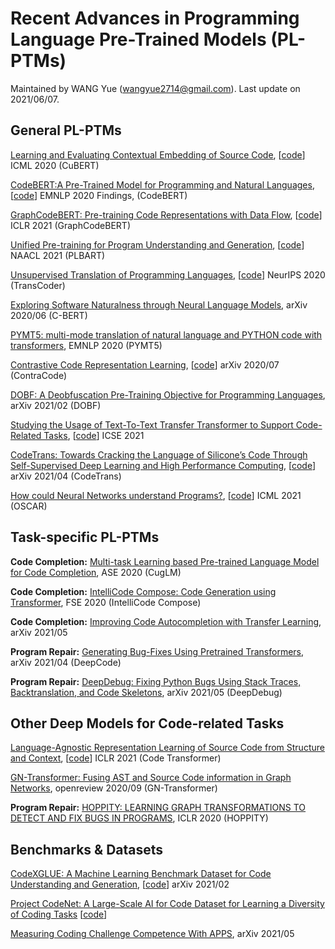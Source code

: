 # Recent Advances in Programming Language Pre-Trained Models (PL-PTMs)
Maintained by WANG Yue (wangyue2714@gmail.com). Last update on 2021/06/07.

## General PL-PTMs

[Learning and Evaluating Contextual Embedding of Source Code](https://arxiv.org/abs/2001.00059), \[[code](https://github.com/google-research/google-research/tree/master/cubert)\] ICML 2020 (CuBERT)

[CodeBERT:A Pre-Trained Model for Programming and Natural Languages](https://arxiv.org/abs/2002.08155), \[[code](https://github.com/microsoft/CodeBERT)\] EMNLP 2020 Findings, (CodeBERT)

[GraphCodeBERT: Pre-training Code Representations with Data Flow](https://arxiv.org/abs/2009.08366),  \[[code](https://github.com/microsoft/CodeBERT/tree/master/GraphCodeBERT)\] ICLR 2021 (GraphCodeBERT)


[Unified Pre-training for Program Understanding and Generation](https://arxiv.org/abs/2103.06333), \[[code](https://github.com/wasiahmad/PLBART)\] NAACL 2021 (PLBART)

[Unsupervised Translation of Programming Languages](https://arxiv.org/abs/2006.03511),  \[[code](https://github.com/facebookresearch/TransCoder)\] NeurIPS 2020 (TransCoder)


[Exploring Software Naturalness through Neural Language Models](https://arxiv.org/abs/2006.12641), arXiv 2020/06 (C-BERT)

[PYMT5: multi-mode translation of natural language and PYTHON code with transformers](https://arxiv.org/abs/2010.03150), EMNLP 2020 (PYMT5)

[Contrastive Code Representation Learning](https://arxiv.org/abs/2007.04973), \[[code](https://github.com/parasj/contracode)\] arXiv 2020/07 (ContraCode)

[DOBF: A Deobfuscation Pre-Training Objective for Programming Languages](https://arxiv.org/abs/2102.07492), arXiv 2021/02 (DOBF)

[Studying the Usage of Text-To-Text Transfer Transformer to Support Code-Related Tasks](https://arxiv.org/abs/2102.02017), \[[code](https://github.com/antonio-mastropaolo/T5-learning-ICSE_2021)\] ICSE 2021

[CodeTrans: Towards Cracking the Language of Silicone’s Code Through Self-Supervised Deep Learning and High Performance Computing](https://arxiv.org/abs/2104.02443), \[[code](https://github.com/agemagician/CodeTrans)\] arXiv 2021/04 (CodeTrans)

[How could Neural Networks understand Programs?](https://arxiv.org/pdf/2105.04297.pdf), \[[code](https://github.com/pdlan/OSCAR)\] ICML 2021 (OSCAR)



## Task-specific PL-PTMs
**Code Completion:** [Multi-task Learning based Pre-trained Language Model for Code Completion](https://arxiv.org/abs/2012.14631), ASE 2020 (CugLM)

**Code Completion:** [IntelliCode Compose: Code Generation using Transformer](https://arxiv.org/abs/2005.08025), FSE 2020 (IntelliCode Compose)

**Code Completion:** [Improving Code Autocompletion with Transfer Learning](https://arxiv.org/abs/2105.05991), arXiv 2021/05

**Program Repair:** [Generating Bug-Fixes Using Pretrained Transformers](https://arxiv.org/abs/2104.07896), arXiv 2021/04 (DeepCode)

**Program Repair:** [DeepDebug: Fixing Python Bugs Using Stack Traces, Backtranslation, and Code Skeletons](https://arxiv.org/pdf/2105.09352.pdf), arXiv 2021/05 (DeepDebug)



## Other Deep Models for Code-related Tasks

[Language-Agnostic Representation Learning of Source Code from Structure and Context](https://arxiv.org/abs/2103.11318), \[[code](https://github.com/danielzuegner/code-transformer)\] ICLR 2021 (Code Transformer)

[GN-Transformer: Fusing AST and Source Code information in Graph Networks](https://openreview.net/forum?id=XavM6v_q59q), openreview 2020/09 (GN-Transformer)

**Program Repair:** [HOPPITY: LEARNING GRAPH TRANSFORMATIONS TO DETECT AND FIX BUGS IN PROGRAMS](https://openreview.net/forum?id=SJeqs6EFvB), ICLR 2020 (HOPPITY)




## Benchmarks & Datasets

[CodeXGLUE: A Machine Learning Benchmark Dataset for Code Understanding and Generation](https://arxiv.org/abs/2102.04664),  \[[code](https://github.com/microsoft/CodeXGLUE)\] arXiv 2021/02


[Project CodeNet: A Large-Scale AI for Code Dataset for Learning a Diversity of Coding Tasks](https://github.com/IBM/Project_CodeNet/blob/main/ProjectCodeNet_NeurIPS2021.pdf) \[[code](https://github.com/IBM/Project_CodeNet)\] 


[Measuring Coding Challenge Competence With APPS](https://arxiv.org/pdf/2105.09938.pdf), arXiv 2021/05



